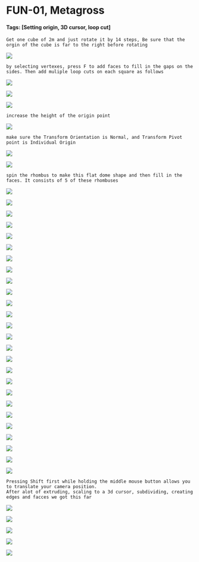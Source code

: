 # FUN-01, Metagross
#### Tags: [Setting origin, 3D cursor, loop cut]

    Get one cube of 2m and just rotate it by 14 steps, Be sure that the orgin of the cube is far to the right before rotating 

![](../images/FUN-01-A.png)

    by selecting vertexes, press F to add faces to fill in the gaps on the sides. Then add muliple loop cuts on each square as follows

![](../images/FUN-01-B.png)

![](../images/FUN-01-C.png)

![](../images/FUN-01-D.png)

    increase the height of the origin point

![](../images/FUN-01-E.png)

    make sure the Transform Orientation is Normal, and Transform Pivot point is Individual Origin

![](../images/FUN-01-F.png)

![](../images/FUN-01-G.png)

    spin the rhombus to make this flat dome shape and then fill in the faces. It consists of 5 of these rhombuses

![](../images/FUN-01-H.png)

![](../images/FUN-01-I.png)

![](../images/FUN-01-J.png)

![](../images/FUN-01-K.png)

![](../images/FUN-01-L.png)

![](../images/FUN-01-O.png)

![](../images/FUN-01-M.png)

![](../images/FUN-01-N.png)

![](../images/FUN-01-P.png)

![](../images/FUN-01-Q.png)

![](../images/FUN-01-R.png)

![](../images/FUN-01-S.png)

![](../images/FUN-01-T.png)

![](../images/FUN-01-U.png)

![](../images/FUN-01-V.png)

![](../images/FUN-01-W.png)

![](../images/FUN-01-X.png)

![](../images/FUN-01-Y.png)

![](../images/FUN-01-Z.png)

![](../images/FUN-01-AA.png)

![](../images/FUN-01-AB.png)

![](../images/FUN-01-AC.png)

![](../images/FUN-01-AD.png)

![](../images/FUN-01-AE.png)

![](../images/FUN-01-AF.png)

![](../images/FUN-01-AG.png)

    Pressing Shift first while holding the middle mouse button allows you to translate your camera position.
    After alot of extruding, scaling to a 3d cursor, subdividing, creating edges and facces we got this far

![](../images/FUN-01-AH.png)

![](../images/FUN-01-AI.png)

![](../images/FUN-01-AJ.png)

![](../images/FUN-01-AK.png)

![](../images/FUN-01-AM.png)